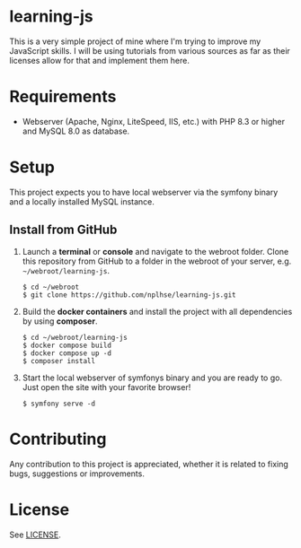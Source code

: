# learning-js

This is a very simple project of mine where I'm trying to improve my JavaScript skills. I will be using tutorials from
various sources as far as their licenses allow for that and implement them here.

# Requirements
-   Webserver (Apache, Nginx, LiteSpeed, IIS, etc.) with PHP 8.3 or higher and MySQL 8.0 as database.

# Setup
This project expects you to have local webserver via the symfony binary and a locally installed MySQL instance. 

## Install from GitHub
1. Launch a **terminal** or **console** and navigate to the webroot folder. Clone this repository from GitHub to a 
folder in the webroot of your server, e.g.
   `~/webroot/learning-js`.

    ```
    $ cd ~/webroot
    $ git clone https://github.com/nplhse/learning-js.git
    ```

2. Build the **docker containers** and install the project with all dependencies by using **composer**. 

    ```
    $ cd ~/webroot/learning-js
    $ docker compose build
    $ docker compose up -d
    $ composer install
    ```
   
3. Start the local webserver of symfonys binary and you are ready to go. Just open the site with your favorite browser!

   ```
   $ symfony serve -d
   ```

# Contributing
Any contribution to this project is appreciated, whether it is related to fixing bugs, suggestions or improvements. 

# License
See [LICENSE](LICENSE.md).
